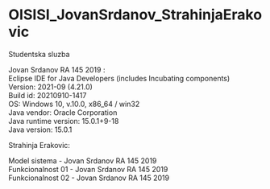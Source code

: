 # OISISI_JovanSrdanov_StrahinjaErakovic
Studentska sluzba 

Jovan Srdanov RA 145 2019 :  
Eclipse IDE for Java Developers (includes Incubating components)  
Version: 2021-09 (4.21.0)  
Build id: 20210910-1417  
OS: Windows 10, v.10.0, x86_64 / win32  
Java vendor: Oracle Corporation  
Java runtime version: 15.0.1+9-18  
Java version: 15.0.1  

Strahinja Erakovic:  



Model sistema - Jovan Srdanov RA 145 2019  
Funkcionalnost 01 - Jovan Srdanov RA 145 2019  
Funkcionalnost 02 - Jovan Srdanov RA 145 2019   
